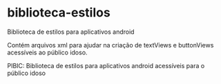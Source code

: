 # biblioteca-estilos
Biblioteca de estilos para aplicativos android 

Contém arquivos xml para ajudar na criação de textViews e buttonViews acessíveis ao público idoso.

PIBIC: Biblioteca de estilos para aplicativos android acessíveis para o público idoso
